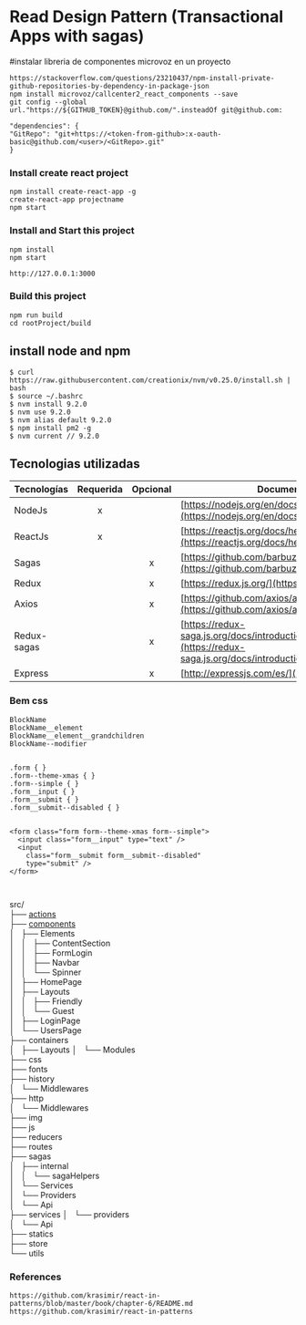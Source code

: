 # Read Design Pattern (Transactional Apps with sagas)




#instalar libreria de componentes microvoz en un proyecto

```
https://stackoverflow.com/questions/23210437/npm-install-private-github-repositories-by-dependency-in-package-json
npm install microvoz/callcenter2_react_components --save
git config --global url."https://${GITHUB_TOKEN}@github.com/".insteadOf git@github.com:

"dependencies": {
"GitRepo": "git+https://<token-from-github>:x-oauth-basic@github.com/<user>/<GitRepo>.git"
}

```



### Install create react project
```
npm install create-react-app -g
create-react-app projectname
npm start
```

### Install and Start this project
```
npm install
npm start

http://127.0.0.1:3000
```


### Build this project
```
npm run build
cd rootProject/build
```




## install node and npm
```
$ curl https://raw.githubusercontent.com/creationix/nvm/v0.25.0/install.sh | bash
$ source ~/.bashrc
$ nvm install 9.2.0
$ nvm use 9.2.0
$ nvm alias default 9.2.0
$ npm install pm2 -g
$ nvm current // 9.2.0
```
## Tecnologias utilizadas

| Tecnologías   | Requerida     | Opcional  	| Documentacion |
| ------------- |:-------------:|:-----------:|-----------|
| NodeJs        | 	    x       |  	        	|      [https://nodejs.org/en/docs/guides/](https://nodejs.org/en/docs/guides/). |
| ReactJs       | 	    x 	    |  	        	|      [https://reactjs.org/docs/hello-world.html](https://reactjs.org/docs/hello-world.html) |
| Sagas         |  		          |     	x   	|      [https://github.com/barbuza/react-saga](https://github.com/barbuza/react-saga) |
| Redux         |  		          |     	x   	|      [https://redux.js.org/](https://redux.js.org/) |
| Axios         |  		          |     	x   	|      [https://github.com/axios/axios](https://github.com/axios/axios) |
| Redux-sagas   |  		          |    	  x   	|      [https://redux-saga.js.org/docs/introduction/BeginnerTutorial.html](https://redux-saga.js.org/docs/introduction/BeginnerTutorial.html) |
| Express       |  		          |     	x   	|      [http://expressjs.com/es/](http://expressjs.com/es/)

### Bem css


```
BlockName
BlockName__element
BlockName__element__grandchildren
BlockName--modifier


.form { }
.form--theme-xmas { }
.form--simple { }
.form__input { }
.form__submit { }
.form__submit--disabled { }


<form class="form form--theme-xmas form--simple">
  <input class="form__input" type="text" />
  <input
    class="form__submit form__submit--disabled"
    type="submit" />
</form>



```
src/  
├── [actions](https://redux.js.org/basics/actions "actions!")  
├── [components](https://reactjs.org/docs/components-and-props.html "Conceptually, components are like JavaScript functions. They accept arbitrary inputs (called “props”) and return React elements describing what should appear on the screen.")  
│   ├── Elements  
│   │   ├── ContentSection  
│   │   ├── FormLogin  
│   │   ├── Navbar  
│   │   └── Spinner  
│   ├── HomePage  
│   ├── Layouts  
│   │   ├── Friendly  
│   │   └── Guest  
│   ├── LoginPage  
│   └── UsersPage  
├── containers  
│   ├── Layouts 
│   └── Modules  
├── css  
├── fonts  
├── history  
│   └── Middlewares  
├── http  
│   └── Middlewares  
├── img  
├── js  
├── reducers  
├── routes  
├── sagas  
│   ├── internal  
│   │   └── sagaHelpers  
│   └── Services  
│       └── Providers  
│           └── Api  
├── services 
│   └── providers  
│       └── Api  
├── statics  
├── store  
└── utils  





### References

```
https://github.com/krasimir/react-in-patterns/blob/master/book/chapter-6/README.md
https://github.com/krasimir/react-in-patterns


```
